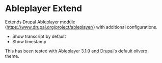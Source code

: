# Ableplayer Extend

Extends Drupal Ableplayer module (https://www.drupal.org/project/ableplayer/) with additional configurations. 
* Show transcript by default
* Show timestamp

This has been tested with Ableplayer 3.1.0 and Drupal's default olivero theme.  
